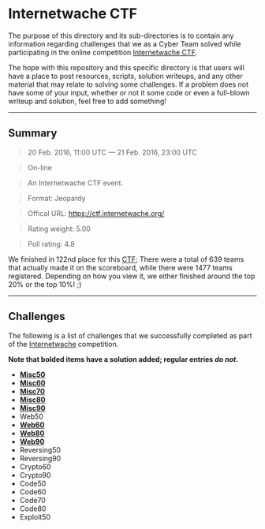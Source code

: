 __Internetwache CTF__
===========================

The purpose of this directory and its sub-directories is to contain any information regarding challenges that we as a Cyber Team solved while participating in the online competition [Internetwache CTF].

The hope with this repository and this specific directory is that users will have a place to post resources, scripts, solution writeups, and any other material that may relate to solving some challenges. If a problem does not have some of your input, whether or not it some code or even a full-blown writeup and solution, feel free to add something!

---------------------------

Summary
-------

>  20 Feb. 2016, 11:00 UTC — 21 Feb. 2016, 23:00 UTC 

> On-line

> An Internetwache CTF event.

> Format: Jeopardy

> Offical URL: https://ctf.internetwache.org/

> Rating weight: 5.00 

> Poll rating: 4.8


We finished in 122nd place for this [CTF]; There were a total of 639 teams that actually made it on the scoreboard, while there were 1477 teams registered. Depending on how you view it, we either finished around the top 20% or the top 10%! ;)

--------------

Challenges
----------

The following is a list of challenges that we successfully completed as part of the [Internetwache] competition.

__Note that bolded items have a solution added; regular entries _do not_.__

* [__Misc50__](misc50/)
* [__Misc60__](misc60/)
* [__Misc70__](misc70/)
* [__Misc80__](misc80/)
* [__Misc90__](misc90/)
* Web50
* [__Web60__](web60/)
* [__Web80__](web80/)
* [__Web90__](web90/)
* Reversing50
* Reversing90
* Crypto60
* Crypto90
* Code50
* Code60
* Code70
* Code80
* Exploit50
	
[CTF]: https://en.wikipedia.org/wiki/Capture_the_flag#Computer_security
[Cyberstakes]: https://cyberstakesonline.com/
[OverTheWire]: http://overthewire.org/
[ctftime.org]: http://ctftime.org
[SECCON 2015 Online CTF]: https://ctftime.org/event/274
[SECCON]: http://ctf.seccon.jp/
[Internetwache]: https://ctf.internetwache.org/
[Internetwache CTF]: https://ctftime.org/event/290